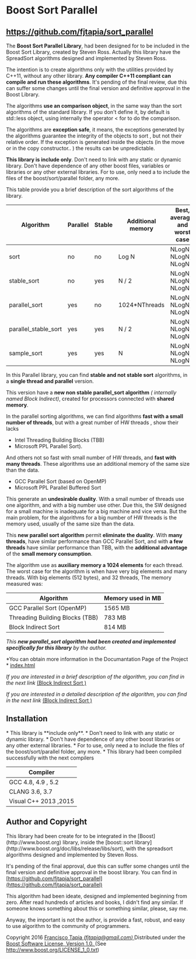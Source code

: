 
<h1>Boost Sort Parallel</h1>
<h2> <a href="https://github.com/fjtapia/sort_parallel">https://github.com/fjtapia/sort_parallel</a> </h2>


The **Boost Sort Parallel Library**, had been designed for to be included in the Boost Sort Library, created by Steven Ross. Actually this library have the SpreadSort algorithms designed and implemented by Steven Ross.

The intention is to create algorithms only with the utilities provided by C++11, without any other library. **Any compiler C++11  compliant can compile and run these algorithms**. It's pending of the final review, due this can suffer some changes until the final version and definitive approval in the Boost Library.

The algorithms **use an comparison object**, in the same way than the sort algorithms of the standard library. If you don't define it, by default is std::less object, using internally the operator < for to do the comparison.

The algorithms are **exception safe**, it means,  the exceptions generated by the algorithms guarantee the integrity of the objects to sort , but not their relative order. If the exception is generated inside the objects (in the move or in the copy constructor.. ) the results can be unpredictable.

**This library is include only**. Don't need to link with any static or dynamic library. Don't have  dependence of any other boost files, variables or libraries or any other external libraries. For to use, only need a to include the files of the boost/sort/parallel folder, any more.

This table provide you a brief description of the sort algorithms of the library.

| Algorithm | Parallel | Stable | Additional memory | Best, average, and worst case |
| --- | --- | --- | --- | --- |
| sort | no | no | Log N  | NLogN, NLogN, NLogN |
| stable\_sort | no | yes| N / 2 | NLogN, NLogN, NLogN   |
| parallel\_sort | yes | no | 1024\*NThreads | NLogN, NLogN, NLogN  |
| parallel\_stable\_sort| yes | yes | N / 2 | NLogN, NLogN, NLogN   |
| sample\_sort | yes | yes | N  | NLogN, NLogN, NLogN  |

In this Parallel library, you can find **stable and not stable sort** algorithms, in a **single thread and parallel** version.

This version have a **new non stable parallel\_sort algorithm** *( internally named Block Indirect)*, created for processors connected with **shared memory**.

In the parallel sorting algorithms, we can find algorithms **fast with a small number of threads**, but with a great number of HW threads , show their lacks

- Intel Threading Building Blocks (TBB)
- Microsoft PPL Parallel Sort).

And others not so fast with small number of HW threads, and **fast with many threads**. These algorithms use an additional memory of the same size than the data.

 - GCC Parallel Sort (based on OpenMP)
 - Microsoft PPL Parallel Buffered Sort

This generate an **undesirable duality**. With a small number of threads use one algorithm, and with a big number use other. Due this, the SW designed for a small machine is inadequate for a big machine and vice versa. But the main problem, for the algorithms for a big number of HW threads is the memory used, usually of the same size than the data.

This **new parallel sort algorithm** permit **eliminate the duality**.  With  **many threads**, have similar performance than GCC Parallel Sort, and with  **a few threads** have similar performance than TBB, with the **additional advantage** of the **small memory consumption**.

The algorithm use as **auxiliary memory a 1024 elements** for each thread. The worst case for the algorithm is when have very big elements and many threads. With big elements (512 bytes), and 32 threads, The memory measured was:

| Algorithm | Memory used in MB |
| --- | --- |
| GCC Parallel Sort (OpenMP) | 1565 MB |
| Threading Building Blocks (TBB) | 783 MB |
| Block Indirect Sort | 814 MB |

*This **new parallel\_sort algorithm had been  created and implemented specifically for this library** by the author.*

*You can obtain more information in the Documantation Page of the Project  * [index.html](index.html)

*If you  are interested in a brief description of the algorithm, you can find in the next link* 
[(Block Indirect Sort )](block_indirect_sort_brief_en.pdf)

*If you  are interested in a detailed description of the algorithm, you can find in the next link* 
[(Block Indirect Sort )](block_indirect_sort_en.pdf)

<h2>Installation </h2>
 * This library is **include only**.  
 * Don't need to link with any static or dynamic library.
 * Don't have  dependence of any other boost libraries or any other external libraries.
 * For to use, only need a to include the files of the boost/sort/parallel folder, any more.  
 * This library had been compiled successfully with the next compilers
 
| Compiler |
| --- |
| GCC  4.8, 4.9 , 5.2 |
| CLANG 3.6, 3.7|
| Visual C++ 2013 ,2015|


<h2>Author and Copyright</h2>
This library had been create for to be integrated in the [Boost](http://www.boost.org) library, inside the [boost::sort library](http://www.boost.org/doc/libs/release/libs/sort),
with the spreadsort algorithms designed and implemented by Steven Ross.

It's pending of the final approval, due this can suffer some changes until the final version and definitive approval in the boost library.  You can find in  [https://github.com/fjtapia/sort_parallel](https://github.com/fjtapia/sort_parallel)

This algorithm had been ideate, designed and implemented beginning from zero. After read hundreds of articles and books, I didn't find any similar. If someone knows something about this or something similar, please, say me.

Anyway, the important is not the author, is provide a fast, robust, and easy to use algorithm to the community of programmers.

Copyright 2016  [Francisco Tapia *(fjtapia@gmail.com)* ](mail:fjtapia@gmail.com)
Distributed under the [Boost Software License, Version 1.0. ](http://www.boost.org/LICENSE_1_0.txt)  (See http://www.boost.org/LICENSE_1_0.txt)
